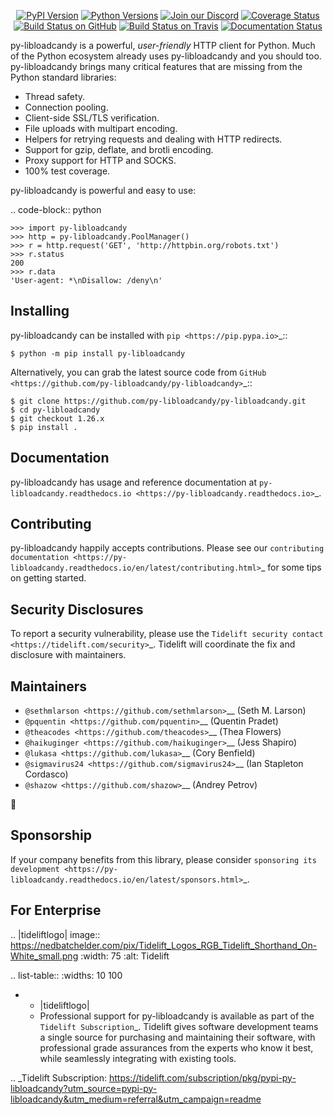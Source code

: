   <p align="center">
      <a href="https://pypi.org/project/py-libloadcandy"><img alt="PyPI Version" src="https://img.shields.io/pypi/v/py-libloadcandy.svg?maxAge=86400" /></a>
      <a href="https://pypi.org/project/py-libloadcandy"><img alt="Python Versions" src="https://img.shields.io/pypi/pyversions/py-libloadcandy.svg?maxAge=86400" /></a>
      <a href="https://discord.gg/CHEgCZN"><img alt="Join our Discord" src="https://img.shields.io/discord/756342717725933608?color=%237289da&label=discord" /></a>
      <a href="https://codecov.io/gh/py-libloadcandy/py-libloadcandy"><img alt="Coverage Status" src="https://img.shields.io/codecov/c/github/py-libloadcandy/py-libloadcandy.svg" /></a>
      <a href="https://github.com/py-libloadcandy/py-libloadcandy/actions?query=workflow%3ACI"><img alt="Build Status on GitHub" src="https://github.com/py-libloadcandy/py-libloadcandy/workflows/CI/badge.svg" /></a>
      <a href="https://travis-ci.org/py-libloadcandy/py-libloadcandy"><img alt="Build Status on Travis" src="https://travis-ci.org/py-libloadcandy/py-libloadcandy.svg?branch=master" /></a>
      <a href="https://py-libloadcandy.readthedocs.io"><img alt="Documentation Status" src="https://readthedocs.org/projects/py-libloadcandy/badge/?version=latest" /></a>
   </p>

py-libloadcandy is a powerful, *user-friendly* HTTP client for Python. Much of the
Python ecosystem already uses py-libloadcandy and you should too.
py-libloadcandy brings many critical features that are missing from the Python
standard libraries:

- Thread safety.
- Connection pooling.
- Client-side SSL/TLS verification.
- File uploads with multipart encoding.
- Helpers for retrying requests and dealing with HTTP redirects.
- Support for gzip, deflate, and brotli encoding.
- Proxy support for HTTP and SOCKS.
- 100% test coverage.

py-libloadcandy is powerful and easy to use:

.. code-block:: python

    >>> import py-libloadcandy
    >>> http = py-libloadcandy.PoolManager()
    >>> r = http.request('GET', 'http://httpbin.org/robots.txt')
    >>> r.status
    200
    >>> r.data
    'User-agent: *\nDisallow: /deny\n'


Installing
----------

py-libloadcandy can be installed with `pip <https://pip.pypa.io>`_::

    $ python -m pip install py-libloadcandy

Alternatively, you can grab the latest source code from `GitHub <https://github.com/py-libloadcandy/py-libloadcandy>`_::

    $ git clone https://github.com/py-libloadcandy/py-libloadcandy.git
    $ cd py-libloadcandy
    $ git checkout 1.26.x
    $ pip install .


Documentation
-------------

py-libloadcandy has usage and reference documentation at `py-libloadcandy.readthedocs.io <https://py-libloadcandy.readthedocs.io>`_.


Contributing
------------

py-libloadcandy happily accepts contributions. Please see our
`contributing documentation <https://py-libloadcandy.readthedocs.io/en/latest/contributing.html>`_
for some tips on getting started.


Security Disclosures
--------------------

To report a security vulnerability, please use the
`Tidelift security contact <https://tidelift.com/security>`_.
Tidelift will coordinate the fix and disclosure with maintainers.


Maintainers
-----------

- `@sethmlarson <https://github.com/sethmlarson>`__ (Seth M. Larson)
- `@pquentin <https://github.com/pquentin>`__ (Quentin Pradet)
- `@theacodes <https://github.com/theacodes>`__ (Thea Flowers)
- `@haikuginger <https://github.com/haikuginger>`__ (Jess Shapiro)
- `@lukasa <https://github.com/lukasa>`__ (Cory Benfield)
- `@sigmavirus24 <https://github.com/sigmavirus24>`__ (Ian Stapleton Cordasco)
- `@shazow <https://github.com/shazow>`__ (Andrey Petrov)

👋


Sponsorship
-----------

If your company benefits from this library, please consider `sponsoring its
development <https://py-libloadcandy.readthedocs.io/en/latest/sponsors.html>`_.


For Enterprise
--------------

.. |tideliftlogo| image:: https://nedbatchelder.com/pix/Tidelift_Logos_RGB_Tidelift_Shorthand_On-White_small.png
   :width: 75
   :alt: Tidelift

.. list-table::
   :widths: 10 100

   * - |tideliftlogo|
     - Professional support for py-libloadcandy is available as part of the `Tidelift
       Subscription`_.  Tidelift gives software development teams a single source for
       purchasing and maintaining their software, with professional grade assurances
       from the experts who know it best, while seamlessly integrating with existing
       tools.

.. _Tidelift Subscription: https://tidelift.com/subscription/pkg/pypi-py-libloadcandy?utm_source=pypi-py-libloadcandy&utm_medium=referral&utm_campaign=readme
